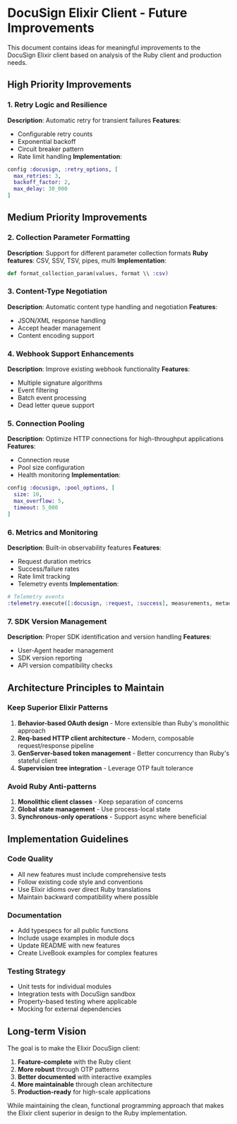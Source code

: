 # DocuSign Elixir Client - Future Improvements

This document contains ideas for meaningful improvements to the DocuSign Elixir client based on analysis of the Ruby client and production needs.

## High Priority Improvements

### 1. Retry Logic and Resilience

**Description**: Automatic retry for transient failures
**Features**:

- Configurable retry counts
- Exponential backoff
- Circuit breaker pattern
- Rate limit handling
  **Implementation**:

```elixir
config :docusign, :retry_options, [
  max_retries: 3,
  backoff_factor: 2,
  max_delay: 30_000
]
```

## Medium Priority Improvements

### 2. Collection Parameter Formatting

**Description**: Support for different parameter collection formats
**Ruby features**: CSV, SSV, TSV, pipes, multi
**Implementation**:

```elixir
def format_collection_param(values, format \\ :csv)
```

### 3. Content-Type Negotiation

**Description**: Automatic content type handling and negotiation
**Features**:

- JSON/XML response handling
- Accept header management
- Content encoding support

### 4. Webhook Support Enhancements

**Description**: Improve existing webhook functionality
**Features**:

- Multiple signature algorithms
- Event filtering
- Batch event processing
- Dead letter queue support

### 5. Connection Pooling

**Description**: Optimize HTTP connections for high-throughput applications
**Features**:

- Connection reuse
- Pool size configuration
- Health monitoring
  **Implementation**:

```elixir
config :docusign, :pool_options, [
  size: 10,
  max_overflow: 5,
  timeout: 5_000
]
```

### 6. Metrics and Monitoring

**Description**: Built-in observability features
**Features**:

- Request duration metrics
- Success/failure rates
- Rate limit tracking
- Telemetry events
  **Implementation**:

```elixir
# Telemetry events
:telemetry.execute([:docusign, :request, :success], measurements, metadata)
```

### 7. SDK Version Management

**Description**: Proper SDK identification and version handling
**Features**:

- User-Agent header management
- SDK version reporting
- API version compatibility checks

## Architecture Principles to Maintain

### Keep Superior Elixir Patterns

1. **Behavior-based OAuth design** - More extensible than Ruby's monolithic approach
2. **Req-based HTTP client architecture** - Modern, composable request/response pipeline
3. **GenServer-based token management** - Better concurrency than Ruby's stateful client
4. **Supervision tree integration** - Leverage OTP fault tolerance

### Avoid Ruby Anti-patterns

1. **Monolithic client classes** - Keep separation of concerns
2. **Global state management** - Use process-local state
3. **Synchronous-only operations** - Support async where beneficial

## Implementation Guidelines

### Code Quality

- All new features must include comprehensive tests
- Follow existing code style and conventions
- Use Elixir idioms over direct Ruby translations
- Maintain backward compatibility where possible

### Documentation

- Add typespecs for all public functions
- Include usage examples in module docs
- Update README with new features
- Create LiveBook examples for complex features

### Testing Strategy

- Unit tests for individual modules
- Integration tests with DocuSign sandbox
- Property-based testing where applicable
- Mocking for external dependencies

## Long-term Vision

The goal is to make the Elixir DocuSign client:

1. **Feature-complete** with the Ruby client
2. **More robust** through OTP patterns
3. **Better documented** with interactive examples
4. **More maintainable** through clean architecture
5. **Production-ready** for high-scale applications

While maintaining the clean, functional programming approach that makes the Elixir client superior in design to the Ruby implementation.
